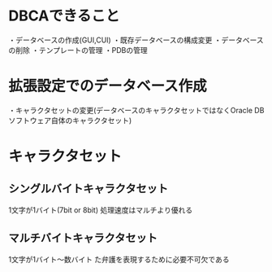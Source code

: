 # DBCAできること
・データベースの作成(GUI,CUI)
・既存データベースの構成変更
・データベースの削除
・テンプレートの管理
・PDBの管理

# 拡張設定でのデータベース作成
・キャラクタセットの変更(データベースのキャラクタセットではなくOracle DBソフトウェア自体のキャラクタセット)

# キャラクタセット
## シングルバイトキャラクタセット
1文字が1バイト(7bit or 8bit)
処理速度はマルチより優れる
## マルチバイトキャラクタセット
1文字が1バイト～数バイト
た弁護を表現するために必要不可欠である

